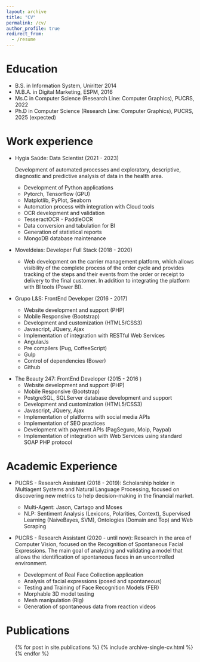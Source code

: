 ```yaml
---
layout: archive
title: "CV"
permalink: /cv/
author_profile: true
redirect_from:
  - /resume
---
```

Education
=========

* B.S. in Information System, Uniritter 2014
* M.B.A. in Digital Marketing, ESPM, 2016
* Ms.C in Computer Science (Research Line: Computer Graphics), PUCRS, 2022
* Ph.D in Computer Science (Research Line: Computer Graphics), PUCRS, 2025 (expected)

Work experience
===============

* Hygia Saúde: Data Scientist (2021 - 2023)

  Development of automated processes and exploratory, descriptive, diagnostic and predictive analysis of data in the health area.

  - Development of Python applications
  - Pytorch, Tensorflow (GPU)
  - Matplotlib, PyPlot, Seaborn
  - Automation process with integration with Cloud tools
  - OCR development and validation
  - TesseractOCR - PaddleOCR
  - Data conversion and tabulation for BI
  - Generation of statistical reports
  - MongoDB database maintenance
* MoveIdeias: Developer Full Stack (2018 - 2020)

  * Web development on the carrier management platform, which allows visibility of the complete process of the order cycle and provides tracking of the steps and their events from the order or receipt to delivery to the final customer. In addition to integrating the platform with BI tools (Power BI).
* Grupo L&S: FrontEnd Developer (2016 - 2017)

  - Website development and support (PHP)
  - Mobile Responsive (Bootstrap)
  - Development and customization (HTML5/CSS3)
  - Javascript, JQuery, Ajax
  - Implementation of integration with RESTful Web Services
  - AngularJs
  - Pre compilers (Pug, CoffeeScript)
  - Gulp
  - Control of dependencies (Bower)
  - Github

- The Beauty 247: FrontEnd Developer (2015 - 2016 )
  - Website development and support (PHP)
  - Mobile Responsive (Bootstrap)
  - PostgreSQL, SQLServer database development and support
  - Development and customization (HTML5/CSS3)
  - Javascript, JQuery, Ajax
  - Implementation of platforms with social media APIs
  - Implementation of SEO practices
  - Development with payment APIs (PagSeguro, Moip, Paypal)
  - Implementation of integration with Web Services using standard SOAP PHP protocol

Academic Experience
===================

* PUCRS - Research Assistant (2018 - 2019): Scholarship holder in Multiagent Systems and Natural Language Processing, focused on discovering new metrics to help decision-making in the financial market.

  * Multi-Agent: Jason, Cartago and Moses
  * NLP: Sentiment Analysis (Lexicons, Polarities, Context), Supervised Learning (NaiveBayes, SVM), Ontologies (Domain and Top) and Web Scraping
* PUCRS - Research Assistant (2020 - until now): Research in the area of Computer Vision, focused on the Recognition of Spontaneous Facial Expressions. The main goal of analyzing and validating a model that allows the identification of spontaneous faces in an uncontrolled environment.

  * Development of Real Face Collection application
  * Analysis of facial expressions (posed and spontaneous)
  * Testing and Training of Face Recognition Models (FER)
  * Morphable 3D model testing
  * Mesh manipulation (Rig)
  * Generation of spontaneous data from reaction videos

Publications
============

<ul>{% for post in site.publications %}
    {% include archive-single-cv.html %}
  {% endfor %}</ul>
